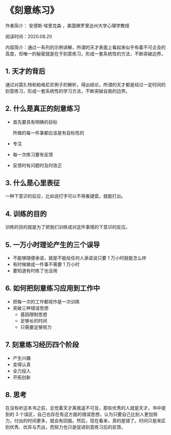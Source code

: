 # 《刻意练习》

作者简介： 安德斯·埃里克森 ，美国佛罗里达州大学心理学教授

阅读时间：2020.08.20

内容简介：通过一系列的示例讲解，所谓的天才表面上看起来似乎有着不可企及的高度，但唯一的秘密就是在于刻意练习，形成一套系统性的方法，不断突破边界。



## 1. 天才的背后

​	通过对莫扎特和帕格尼尼例子的解析，得出结论，所谓的天才都是经过一定时间的刻意练习，形成一套系统性的学习方法，不断突破自我的边界。



## 2. 什么是真正的刻意练习

+ 首先要具有明确的目标

  所做的每一件事都应该是有目标性的

+ 专注

+ 每一次练习要有反馈

+ 反馈时有问题时及时改正



## 3. 什么是心里表征

一种下意识的反应，比如说打字可以不用看键盘，就能打出。



## 4. 训练的目的

训练的目的就是为了把我们训练成对这件事情的下意识的反应。

## 5. 一万小时理论产生的三个误导

+ 不能够随便承诺，就是不能给任何人承诺说只要 1 万小时就能怎么样
+ 有时候做成一件事不需要 1 万小时
+ 要知道有时练了也没用



## 6. 如何把刻意练习应用到工作中

+ 把每一次的工作都视作是一次训练
+ 突破三种错误思想
  + 基因限制思想
  + 足够长的时间
  + 只需要足够努力



## 7. 刻意练习经历四个阶段

+ 产生兴趣
+ 变得认真
+ 全力投入
+ 开拓创新



## 8. 思考

在没有听这本书之前，总觉着天才离我遥不可及，那些优秀的人就是天才。书中提到的 3 个误区，自己也存在有这方面的错误思想，认为只要自己比别人更加努力，付出的时间更多，就会有回报。然后，现在看来，真的是错了。时间只是来区别优秀、优异与杰出，而努力也只是促进刻意练习后的反馈。

